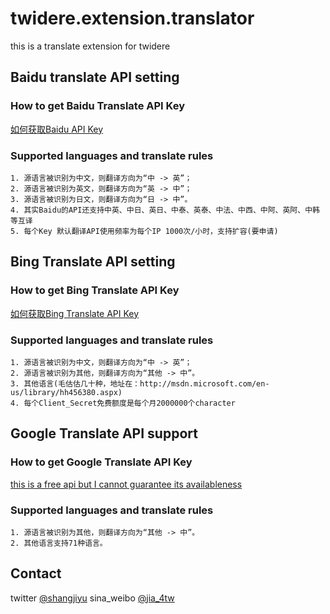 twidere.extension.translator
============================

this is a translate extension for twidere

Baidu translate API setting
-----------------------------------------
### How to get Baidu Translate API Key
[如何获取Baidu API Key](http://developer.baidu.com/wiki/index.php?title=%E5%B8%AE%E5%8A%A9%E6%96%87%E6%A1%A3%E9%A6%96%E9%A1%B5/%E7%BD%91%E7%AB%99%E6%8E%A5%E5%85%A5/%E5%85%A5%E9%97%A8%E6%8C%87%E5%8D%97)<br />

### Supported languages and translate rules
	1. 源语言被识别为中文，则翻译方向为“中 -> 英”；
    2. 源语言被识别为英文，则翻译方向为“英 -> 中”；
    3. 源语言被识别为日文，则翻译方向为“日 -> 中”。
    4. 其实Baidu的API还支持中英、中日、英日、中泰、英泰、中法、中西、中阿、英阿、中韩等互译
   	5. 每个Key 默认翻译API使用频率为每个IP 1000次/小时，支持扩容(要申请)
    
Bing Translate API setting
------------------------------------------
### How to get Bing Translate API Key
[如何获取Bing Translate API Key](http://blogs.msdn.com/b/translation/p/gettingstarted1.aspx)<br/>

### Supported languages and translate rules
	1. 源语言被识别为中文，则翻译方向为“中 -> 英”；
    2. 源语言被识别为其他，则翻译方向为“其他 -> 中”。
    3. 其他语言(毛估估几十种，地址在：http://msdn.microsoft.com/en-us/library/hh456380.aspx)
    4. 每个Client_Secret免费额度是每个月2000000个character
    
Google Translate API support
------------------------------------------
### How to get Google Translate API Key
[this is a free api but I cannot guarantee its availableness](http://spidernitt.wordpress.com/2013/02/25/use-google-translate-for-free-in-your-apps/)<br/>

### Supported languages and translate rules
    1. 源语言被识别为其他，则翻译方向为“其他 -> 中”。
    2. 其他语言支持71种语言。
    
Contact
---------------------------------------
twitter [@shangjiyu](https://twitter.com/shangjiyu)
sina_weibo [@jia_4tw](http://weibo.com/shangjiyu)